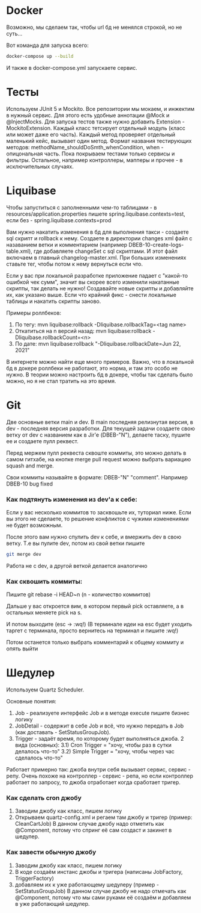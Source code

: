 # Docker
Возможно, мы сделаем так, чтобы url бд не менялся строкой, но не суть... 

Вот команда для запуска всего:
```bash
docker-compose up --build
```
И также в docker-compose.yml запускаете сервис.

# Тесты

Используем JUnit 5 и Mockito. Все репозитории мы мокаем, и инжектим в нужный сервис. Для этого есть удобные аннотации @Mock и @InjectMocks.
Для запуска тестов также нужно добавить Extension - MockitoExtension. Каждый класс тетсирует отдельный модуль (класс или может даже его часть).
Каждый метод проверяет отдельный маленький кейс, вызывает один метод. Формат названия тестирующих методов: 
methodName_shouldDoSmth_whenCondition, when - опицональная часть. Пока покрываем тестами только сервисы и фильтры. 
Остальное, например контроллеры, мапперы и прочее - в исключительных случаях.

# Liquibase
Чтобы запуститься с заполненными чем-то таблицами - в resources/application.properties пишете spring.liquibase.contexts=test, если без - spring.liquibase.contexts=prod

Вам нужно накатить изменения в бд для выполнения такси - создаете sql скрипт и rollback к нему.
Создаете в директории changes xml файл с назаванием ветки и комментарием (например DBEB-10-create-logs-table.xml), где добавляете changeSet с sql скриптами.
И этот файл включаем в главный changelog-master.xml. При больших изменениях ставьте тег, чтобы потом к нему вернуться если что.

Если у вас при локальной разработке приложение падает с "какой-то ошибкой чек сумм", значит вы скорее всего изменили накатанные скрипты, так делать не нужно! Создавайте новые скрипты и добавляйте их, как указано выше. 
Если что крайний фикс - снести локальные таблицы и накатить скрипты заново.

Примеры роллбеков:
1. По тегу: mvn liquibase:rollback -Dliquibase.rollbackTag=\<tag name>
2. Откатиться на n версий назад: mvn liquibase:rollback -Dliquibase.rollbackCount=\<n>
3. По дате: mvn liquibase:rollback "-Dliquibase.rollbackDate=Jun 22, 2021"

В интернете можно найти еще много примеров. Важно, что в локальной бд в докере роллбеки не работают, это норма, и там это особо не нужно. В теории можно настроить бд в докере, чтобы так сделать было можно, но я не стал тратить на это время.

# Git
Две основные ветки main и dev. В main последняя релизнутая версия, в dev - последняя версия разработки.
Для текущей задачи создаете свою ветку от dev с названием как в Jir'е (DBEB-"N"), делаете таску, пушите ее и создаете пулл реквест.

Перед мержем пулл реквеста сквоште коммиты, это можно делать в самом гитхабе, на кнопке merge pull request можно выбрать вариацию squash and merge.

Свои коммиты называйте в формате: DBEB-"N" "comment". Например DBEB-10 bug fixed

### Как подтянуть изменения из dev'a к себе:
Если у вас несколько коммитов то засквошьте их, туториал ниже. Если вы этого не сделаете, то решение конфликтов с чужими изменениями не будет возможным.

После этого вам нужно спулить dev к себе, и вмержить dev в свою ветку. Т.е вы пулите dev,  потом из свой ветки пишите
```bash
git merge dev
```
Работа не с dev, а другой веткой делается аналогично 
### Как сквошить коммиты:
Пишите git rebase -i HEAD~n (n - количество коммитов)

Дальше у вас откроется вим, в котором первый pick оставляете, а в остальных меняете pick на s.

И потом выходите (esc -> :wq!) (В терминале идеи на esc будет уходить таргет с терминала, просто вернитесь на терминал и пишите :wq!)

Потом останется только выбрать комментарий к общему коммиту и опять выйти

### 

#   Шедулер
Используем Quartz Scheduler. 

Основные понятия:

1) Job - реализуете интерфейс Job и в методе execute пишите бизнес логику
2) JobDetail - содержит в себе Job и всё, что нужно передать в Job (как доставать - SetStatusGroupJob).
3) Trigger - задаёт время, по которому будет выполняться джоба. 2 вида (основных):
    3.1) Cron Trigger = "хочу, чтобы раз в сутки делалось что-то"
    3.2) Simple Trigger = "хочу, чтобы через час сделалось что-то"
   
Работает примерно так: джоба внутри себя вызывает сервис, сервис - репу. Очень похоже на контроллер - сервис - репа, но если контроллер работает по запросу, то джоба отработает когда сработает тригер.

   
### Как сделать cron джобу
1) Заводим джобу как класс, пишем логику
2) Открываем quartz-config.xml и регаем там джобу и тригер (пример: CleanCartJob)
В данном случае джобу надо отметить как @Component, потому что спринг её сам создаст и закинет в шедулер.

### Как завести обычную джобу
1) Заводим джобу как класс, пишем логику
2) В коде создаём инстанс джобы и тригера (написаны JobFactory, TriggerFactory)
3) добавляем их к уже работающему шедулеру (пример - SetStatusGroupJob)
В данном случае джобу не надо отмечать как @Component, потому что мы сами руками её создаём и добавляем в уже работающий шедулер.
   
